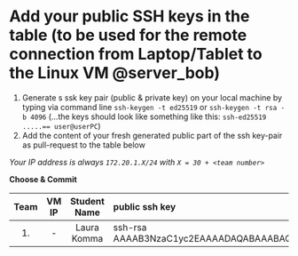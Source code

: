 # Add your public SSH keys in the table (to be used for the remote connection from Laptop/Tablet to the Linux VM @server_bob)

1. Generate s ssk key pair (public & private key) on your local machine by typing via command line `ssh-keygen -t ed25519` or `ssh-keygen -t rsa -b 4096` (...the keys should look like something like this: `ssh-ed25519 .....== user@userPC`)
2. Add the content of your fresh generated public part of the ssh key-pair as pull-request to the table below
   
*Your IP address is always `172.20.1.X/24` with `X = 30 + <team number>`*
<br/>

**Choose & Commit**

| Team |  VM IP	      | Student Name             |  public ssh key         |
| :--: | :------------: | :----------------------: | :---------------------- |
|1.|-|Laura Komma| ssh-rsa AAAAB3NzaC1yc2EAAAADAQABAAABAQDQn5C3Fs+lN1dwqDq70wY5EtiVteh1XipEgOeY5N6sJcGmiIvffyyc8pbQJr5bikM88wrRzmD0JEh+EMovdbFhdDx5AnwsRS3TDsc1qmmnEHWnMRE1zw1t3l1ewTBvp9tVlWiIc4pdmCryLw3j5f6hxqne2DWJnX/RHkfEG5Q9mVSk0UQhGtjyv+dB9Gn6GtuCaPW+UsROoyr2PiOKTLIoD+++h0WBlWpPY3U1hj5UT3fS1tb3byOB29Km8EaJKCHXjQWvR7bIs84n2b3qrH7yyS86tOKUa8oepYqkMySf+L11fwLhVEAiWXK2/WEelPH01RjawHqJKvooefziybgX|
